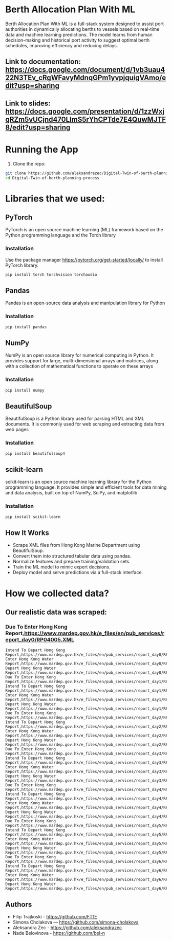 # Berth Allocation Plan With ML

Berth Allocation Plan With ML is a full-stack system designed to assist port authorities in dynamically allocating berths to vessels based on real-time data and machine learning predictions. The model learns from human decision-making and historical port activity to suggest optimal berth schedules, improving efficiency and reducing delays.

## Link to documentation: https://docs.google.com/document/d/1vb3uau422N3TEv_cRgWFavyMdnqGPm1yvpjquigVAmo/edit?usp=sharing

## Link to slides: https://docs.google.com/presentation/d/1zzWxjqRZm5vUCjnd470LImS5rYhCPTde7E4QuwMJTF8/edit?usp=sharing

# Running the App

1. Clone the repo:
```bash
git clone https://github.com/aleksandrazec/Digital-Twin-of-berth-planning-process.git
cd Digital-Twin-of-berth-planning-process
```

# Libraries that we used:

## PyTorch

PyTorch is an open source machine learning (ML) framework based on the Python programming language and the Torch library

### Installation

Use the package manager https://pytorch.org/get-started/locally/ to install PyTorch library.

```bash
pip install torch torchvision torchaudio
```

## Pandas

Pandas is an open-source data analysis and manipulation library for Python

### Installation

```bash
pip install pandas
```

## NumPy

NumPy is an open source library for numerical computing in Python. It provides support for large, multi-dimensional arrays and matrices, along with a collection of mathematical functions to operate on these arrays

### Installation

```bash
pip install numpy
```

## BeautifulSoup

BeautifulSoup is a Python library used for parsing HTML and XML documents. It is commonly used for web scraping and extracting data from web pages

### Installation

```bash
pip install beautifulsoup4
```

## scikit-learn

scikit-learn is an open source machine learning library for the Python programming language. It provides simple and efficient tools for data mining and data analysis, built on top of NumPy, SciPy, and matplotlib

### Installation

```bash
pip install scikit-learn
```

## How It Works

- Scrape XML files from Hong Kong Marine Department using BeautifulSoup.
- Convert them into structured tabular data using pandas.
- Normalize features and prepare training/validation sets.
- Train the ML model to mimic expert decisions.
- Deploy model and serve predictions via a full-stack interface.

# How we collected data? 
## Our realistic data was scraped:
### Due To Enter Hong Kong Report,https://www.mardep.gov.hk/e_files/en/pub_services/report_day0/RP04005.XML
    Intend To Depart Hong Kong Report,https://www.mardep.gov.hk/e_files/en/pub_services/report_day0/RP04505.XML
    Enter Hong Kong Water Report,https://www.mardep.gov.hk/e_files/en/pub_services/report_day0/RP05005.XML
    Depart Hong Kong Water Report,https://www.mardep.gov.hk/e_files/en/pub_services/report_day0/RP05505.XML
    Due To Enter Hong Kong Report,https://www.mardep.gov.hk/e_files/en/pub_services/report_day1/RP04005.XML
    Intend To Depart Hong Kong Report,https://www.mardep.gov.hk/e_files/en/pub_services/report_day1/RP04505.XML
    Enter Hong Kong Water Report,https://www.mardep.gov.hk/e_files/en/pub_services/report_day1/RP05005.XML
    Depart Hong Kong Water Report,https://www.mardep.gov.hk/e_files/en/pub_services/report_day1/RP05505.XML
    Due To Enter Hong Kong Report,https://www.mardep.gov.hk/e_files/en/pub_services/report_day2/RP04005.XML
    Intend To Depart Hong Kong Report,https://www.mardep.gov.hk/e_files/en/pub_services/report_day2/RP04505.XML
    Enter Hong Kong Water Report,https://www.mardep.gov.hk/e_files/en/pub_services/report_day2/RP05005.XML
    Depart Hong Kong Water Report,https://www.mardep.gov.hk/e_files/en/pub_services/report_day2/RP05505.XML
    Due To Enter Hong Kong Report,https://www.mardep.gov.hk/e_files/en/pub_services/report_day3/RP04005.XML
    Intend To Depart Hong Kong Report,https://www.mardep.gov.hk/e_files/en/pub_services/report_day3/RP04505.XML
    Enter Hong Kong Water Report,https://www.mardep.gov.hk/e_files/en/pub_services/report_day3/RP05005.XML
    Depart Hong Kong Water Report,https://www.mardep.gov.hk/e_files/en/pub_services/report_day3/RP05505.XML
    Due To Enter Hong Kong Report,https://www.mardep.gov.hk/e_files/en/pub_services/report_day4/RP04005.XML
    Intend To Depart Hong Kong Report,https://www.mardep.gov.hk/e_files/en/pub_services/report_day4/RP04505.XML
    Enter Hong Kong Water Report,https://www.mardep.gov.hk/e_files/en/pub_services/report_day4/RP05005.XML
    Depart Hong Kong Water Report,https://www.mardep.gov.hk/e_files/en/pub_services/report_day4/RP05505.XML
    Due To Enter Hong Kong Report,https://www.mardep.gov.hk/e_files/en/pub_services/report_day5/RP04005.XML
    Intend To Depart Hong Kong Report,https://www.mardep.gov.hk/e_files/en/pub_services/report_day5/RP04505.XML
    Enter Hong Kong Water Report,https://www.mardep.gov.hk/e_files/en/pub_services/report_day5/RP05005.XML
    Depart Hong Kong Water Report,https://www.mardep.gov.hk/e_files/en/pub_services/report_day5/RP05505.XML
    Due To Enter Hong Kong Report,https://www.mardep.gov.hk/e_files/en/pub_services/report_day6/RP04005.XML
    Intend To Depart Hong Kong Report,https://www.mardep.gov.hk/e_files/en/pub_services/report_day6/RP04505.XML
    Enter Hong Kong Water Report,https://www.mardep.gov.hk/e_files/en/pub_services/report_day6/RP05005.XML
    Depart Hong Kong Water Report,https://www.mardep.gov.hk/e_files/en/pub_services/report_day6/RP05505.XML


## Authors

- Filip Trajkoski - https://github.com/FT1E
- Simona Cholakova — https://github.com/simona-cholakova
- Aleksandra Zec - https://github.com/aleksandrazec
- Nade Belovinova - https://github.com/bel-n















